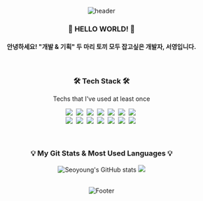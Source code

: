 <div align="center">

![header](https://capsule-render.vercel.app/api?type=waving&height=200&width=100&text=Seoyoung's%20GitHub!&fontColor=363636&color=0:c2e59c,100:64b3f4)

<h3 align="center"> 🙌 HELLO WORLD! 🙌  </h3>
  
<h4 align="center"> 안녕하세요! "개발 & 기획" 두 마리 토끼 모두 잡고싶은 개발자, 서영입니다. </h4><br>
  
<h3 align="center">🛠 Tech Stack 🛠</h3>

<p align="center"> Techs that I've used at least once </p>

<p align="center">
  <img src="https://img.shields.io/badge/C-A8B9CC?style=flat-square&logo=C&logoColor=white"/></a>&nbsp
  <img src="https://img.shields.io/badge/C++-00599C?style=flat-square&logo=C%2B%2B&logoColor=white"/></a>&nbsp 
  <img src="https://img.shields.io/badge/Python-3766AB?style=flat-square&logo=Python&logoColor=white"/></a>&nbsp
  <img src="https://img.shields.io/badge/HTML5-E34F26?style=flat-square&logo=HTML5&logoColor=white"/></a>&nbsp
  <img src="https://img.shields.io/badge/Java-007396?style=flat-square&logo=Java&logoColor=white"/></a>&nbsp
  <img src="https://img.shields.io/badge/Kotlin-7F52FF?style=flat-square&logo=Kotlin&logoColor=white"/></a>&nbsp
  <img src="https://img.shields.io/badge/css-1572B6?style=flat-square&logo=css3&logoColor=white"/></a>&nbsp
  <br>
  <img src="https://img.shields.io/badge/SpringBoot-6DB33F?style=flat-square&logo=Spring&logoColor=white"/></a>&nbsp 
  <img src="https://img.shields.io/badge/Mysql-E6B91E?style=flat-square&logo=MySql&logoColor=white"/></a>&nbsp 
  <img src="https://img.shields.io/badge/aws-333664?style=flat-square&logo=amazon-aws&logoColor=white"/></a>&nbsp
  <img src="https://img.shields.io/badge/tensorflow-FF6F00?style=flat-square&logo=tensorflow&logoColor=white"/></a>&nbsp
  <img src="https://img.shields.io/badge/arduino-00979D?style=flat-square&logo=arduino&logoColor=white"/></a>&nbsp
  <img src="https://img.shields.io/badge/raspberrypi-A22846?style=flat-square&logo=raspberrypi&logoColor=white"/></a>&nbsp
  <img src="https://img.shields.io/badge/linux-FCC624?style=flat-square&logo=linux&logoColor=white"/></a>&nbsp
  
</p>
<br>
<!-- 
  <img src="https://img.shields.io/badge/notion-000000?style=flat-square&logo=notion&logoColor=white"/></a>&nbsp
 -->






<h3 align="center">💡 My Git Stats  &  Most Used Languages 💡</h3>


![Seoyoung's GitHub stats](https://github-readme-stats.vercel.app/api?username=seoyoung22&hide=issues,stars&show_icons=true)
<img src="https://github-readme-stats.vercel.app/api/top-langs/?username=seoyoung22&layout=compact"><br><br>




![Footer](https://capsule-render.vercel.app/api?type=waving&height=200&color=0:c2e59c,100:64b3f4&section=footer)

  </div>
